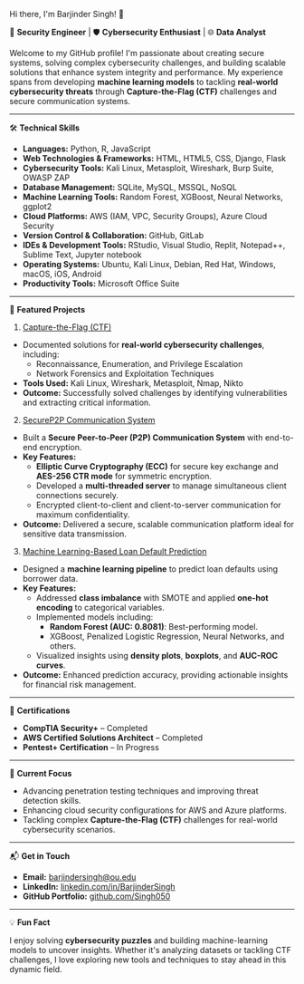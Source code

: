 Hi there, I'm Barjinder Singh! 👋  

🚀 **Security Engineer** | 🛡️ **Cybersecurity Enthusiast** | 🌐 **Data Analyst**

Welcome to my GitHub profile! I'm passionate about creating secure systems, solving complex cybersecurity challenges, and building scalable solutions that enhance system integrity and performance. My experience spans from developing **machine learning models** to tackling **real-world cybersecurity threats** through **Capture-the-Flag (CTF)** challenges and secure communication systems.

---

🛠️ **Technical Skills**

- **Languages:** Python, R, JavaScript
- **Web Technologies & Frameworks:** HTML, HTML5, CSS, Django, Flask
- **Cybersecurity Tools:** Kali Linux, Metasploit, Wireshark, Burp Suite, OWASP ZAP
- **Database Management:** SQLite, MySQL, MSSQL, NoSQL
- **Machine Learning Tools:** Random Forest, XGBoost, Neural Networks, ggplot2  
- **Cloud Platforms:** AWS (IAM, VPC, Security Groups), Azure Cloud Security  
- **Version Control & Collaboration:** GitHub, GitLab
- **IDEs & Development Tools:** RStudio, Visual Studio, Replit, Notepad++, Sublime Text, Jupyter notebook
- **Operating Systems:** Ubuntu, Kali Linux, Debian, Red Hat, Windows, macOS, iOS, Android
- **Productivity Tools:** Microsoft Office Suite 
  


---

🌟 **Featured Projects**

1. [Capture-the-Flag (CTF)](https://github.com/Singh050/Capture_the_flag/blob/main/CTF.pdf)  
- Documented solutions for **real-world cybersecurity challenges**, including:
  - Reconnaissance, Enumeration, and Privilege Escalation  
  - Network Forensics and Exploitation Techniques  
- **Tools Used:** Kali Linux, Wireshark, Metasploit, Nmap, Nikto  
- **Outcome:** Successfully solved challenges by identifying vulnerabilities and extracting critical information.

2. [SecureP2P Communication System](https://github.com/Singh050/Computer_Security_Project)  
- Built a **Secure Peer-to-Peer (P2P) Communication System** with end-to-end encryption.
- **Key Features:**
  - **Elliptic Curve Cryptography (ECC)** for secure key exchange and **AES-256 CTR mode** for symmetric encryption.  
  - Developed a **multi-threaded server** to manage simultaneous client connections securely.
  - Encrypted client-to-client and client-to-server communication for maximum confidentiality.
- **Outcome:** Delivered a secure, scalable communication platform ideal for sensitive data transmission.

3. [Machine Learning-Based Loan Default Prediction](https://github.com/Singh050/Machine-Learning-Based-Prediction-of-Loan-Default)  
- Designed a **machine learning pipeline** to predict loan defaults using borrower data.
- **Key Features:**
  - Addressed **class imbalance** with SMOTE and applied **one-hot encoding** to categorical variables.
  - Implemented models including:
    - **Random Forest (AUC: 0.8081)**: Best-performing model.
    - XGBoost, Penalized Logistic Regression, Neural Networks, and others.
  - Visualized insights using **density plots**, **boxplots**, and **AUC-ROC curves**.
- **Outcome:** Enhanced prediction accuracy, providing actionable insights for financial risk management.

---

📜 **Certifications**

- **CompTIA Security+** – Completed  
- **AWS Certified Solutions Architect** – Completed  
- **Pentest+ Certification** – In Progress  

---

🌱 **Current Focus**

- Advancing penetration testing techniques and improving threat detection skills.  
- Enhancing cloud security configurations for AWS and Azure platforms.  
- Tackling complex **Capture-the-Flag (CTF)** challenges for real-world cybersecurity scenarios.

---

📬 **Get in Touch**

- **Email:** [barjindersingh@ou.edu](mailto:barjindersingh@ou.edu)  
- **LinkedIn:** [linkedin.com/in/BarjinderSingh](https://linkedin.com/in/BarjinderSingh)  
- **GitHub Portfolio:** [github.com/Singh050](https://github.com/Singh050)  

---

💡 **Fun Fact**

I enjoy solving **cybersecurity puzzles** and building machine-learning models to uncover insights. Whether it's analyzing datasets or tackling CTF challenges, I love exploring new tools and techniques to stay ahead in this dynamic field.  
